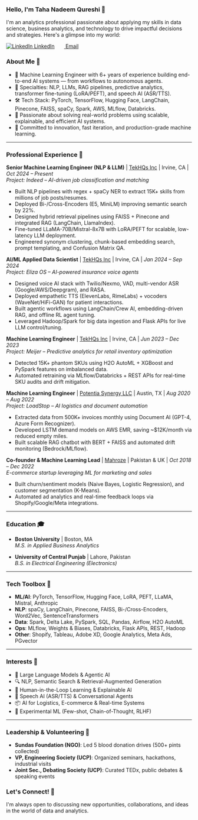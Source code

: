 ### Hello, I'm Taha Nadeem Qureshi 👋

I'm an analytics professional passionate about applying my skills in data science, business analytics, and technology to drive impactful decisions and strategies. Here's a glimpse into my world:

[![LinkedIn](https://i.stack.imgur.com/gVE0j.png) LinkedIn](https://www.linkedin.com/in/qureshitaha/)
&nbsp;     [<img src="https://upload.wikimedia.org/wikipedia/commons/thumb/7/7e/Gmail_icon_%282020%29.svg/2560px-Gmail_icon_%282020%29.svg.png" width="14"> Email](mailto:tnq@bu.edu)
&nbsp;


### About Me 🌟
- 🤖 Machine Learning Engineer with 6+ years of experience building end-to-end AI systems — from workflows to autonomous agents.
- 🧠 Specialties: NLP, LLMs, RAG pipelines, predictive analytics, transformer fine-tuning (LoRA/PEFT), and speech AI (ASR/TTS).
- 🛠 Tech Stack: PyTorch, TensorFlow, Hugging Face, LangChain, Pinecone, FAISS, spaCy, Spark, AWS, MLflow, Databricks.
- 🎯 Passionate about solving real-world problems using scalable, explainable, and efficient AI systems.
- 🚀 Committed to innovation, fast iteration, and production-grade machine learning.

---

### Professional Experience 💼

**Senior Machine Learning Engineer (NLP & LLM)** | [TekHQs Inc](https://www.tekhqs.com/) | Irvine, CA | *Oct 2024 – Present*  
*Project: Indeed – AI-driven job classification and matching*  
- Built NLP pipelines with regex + spaCy NER to extract 15K+ skills from millions of job posts/resumes.  
- Deployed Bi-/Cross-Encoders (E5, MiniLM) improving semantic search by 22%.  
- Designed hybrid retrieval pipelines using FAISS + Pinecone and integrated RAG (LangChain, LlamaIndex).  
- Fine-tuned LLaMA-70B/Mistral-8x7B with LoRA/PEFT for scalable, low-latency LLM deployment.  
- Engineered synonym clustering, chunk-based embedding search, prompt templating, and Confusion Matrix QA.

**AI/ML Applied Data Scientist** | [TekHQs Inc](https://www.tekhqs.com/) | Irvine, CA | *Jan 2024 – Sep 2024*  
*Project: Eliza OS – AI-powered insurance voice agents*  
- Designed voice AI stack with Twilio/Nexmo, VAD, multi-vendor ASR (Google/AWS/Deepgram), and RASA.  
- Deployed empathetic TTS (ElevenLabs, RimeLabs) + vocoders (WaveNet/HiFi-GAN) for patient interactions.  
- Built agentic workflows using LangChain/Crew AI, embedding-driven RAG, and offline RL agent tuning.  
- Leveraged Hadoop/Spark for big data ingestion and Flask APIs for live LLM control/tuning.

**Machine Learning Engineer** | [TekHQs Inc](https://www.tekhqs.com/) | Irvine, CA | *Jun 2023 – Dec 2023*  
*Project: Meijer – Predictive analytics for retail inventory optimization*  
- Detected 15K+ phantom SKUs using H2O AutoML + XGBoost and PySpark features on imbalanced data.  
- Automated retraining via MLflow/Databricks + REST APIs for real-time SKU audits and drift mitigation.

**Machine Learning Engineer** | [Potentia Synergy LLC](https://potentiame.com/) | Austin, TX | *Aug 2020 – Aug 2022*  
*Project: LoadStop – AI logistics and document automation*  
- Extracted data from 500K+ invoices monthly using Document AI (GPT-4, Azure Form Recognizer).  
- Developed LSTM demand models on AWS EMR, saving ~$12K/month via reduced empty miles.  
- Built scalable RAG chatbot with BERT + FAISS and automated drift monitoring (Bedrock/MLflow).

**Co-founder & Machine Learning Lead** | [Mahroze](https://mahroze.com/) | Pakistan & UK | *Oct 2018 – Dec 2022*  
*E-commerce startup leveraging ML for marketing and sales*  
- Built churn/sentiment models (Naive Bayes, Logistic Regression), and customer segmentation (K-Means).  
- Automated ad analytics and real-time feedback loops via Shopify/Google/Meta integrations.

---

### Education 🎓
- **Boston University** | Boston, MA  
  *M.S. in Applied Business Analytics*

- **University of Central Punjab** | Lahore, Pakistan  
  *B.S. in Electrical Engineering (Electronics)*

---

### Tech Toolbox 🧰
- **ML/AI**: PyTorch, TensorFlow, Hugging Face, LoRA, PEFT, LLaMA, Mistral, Anthropic  
- **NLP**: spaCy, LangChain, Pinecone, FAISS, Bi-/Cross-Encoders, Word2Vec, SentenceTransformers  
- **Data**: Spark, Delta Lake, PySpark, SQL, Pandas, Airflow, H2O AutoML  
- **Ops**: MLflow, Weights & Biases, Databricks, Flask APIs, REST, Hadoop  
- **Other**: Shopify, Tableau, Adobe XD, Google Analytics, Meta Ads, PGvector

---

### Interests 🚀
- 🧠 Large Language Models & Agentic AI  
- 🔍 NLP, Semantic Search & Retrieval-Augmented Generation  
- 🧬 Human-in-the-Loop Learning & Explainable AI  
- 🎤 Speech AI (ASR/TTS) & Conversational Agents  
- 📦 AI for Logistics, E-commerce & Real-time Systems  
- 🧪 Experimental ML (Few-shot, Chain-of-Thought, RLHF)

---

### Leadership & Volunteering 🙌
- **Sundas Foundation (NGO)**: Led 5 blood donation drives (500+ pints collected)  
- **VP, Engineering Society (UCP)**: Organized seminars, hackathons, industrial visits  
- **Joint Sec., Debating Society (UCP)**: Curated TEDx, public debates & speaking events


### Let's Connect! 🔗
I'm always open to discussing new opportunities, collaborations, and ideas in the world of data and analytics.
